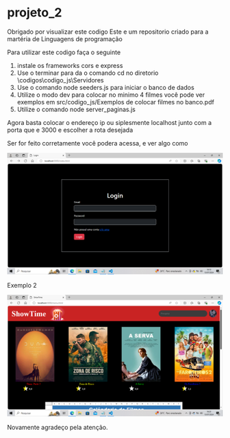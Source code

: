 # projeto_2
Obrigado por visualizar este codigo
Este e um repositorio criado para a martéria de Linguagens de programação

Para utilizar este codigo faça o seguinte

1. instale os frameworks cors e express
2. Use o terminar para da o comando cd no diretorio \codigos\codigo_js\Servidores
3. Use o comando node seeders.js para iniciar o banco de dados
4. Utilize o modo dev para colocar no minimo 4 filmes você pode ver exemplos em src/codigo_js/Exemplos de colocar filmes no banco.pdf
5. Utilize o comando node server_paginas.js

Agora basta colocar o endereço ip ou siplesmente localhost junto com a porta que e 3000 e escolher a rota desejada

Ser for feito corretamente você podera acessa, e ver algo como

<img src="Exemplos_da_aplicacao_rodando\Tela_de_login.png" alt="Tela de login">

Exemplo 2

<img src="Exemplos_da_aplicacao_rodando\Tela_de_menu.png" alt="Tela de menu">

Novamente agradeço pela atenção.
